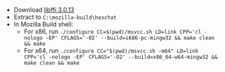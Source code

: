  * Download [libffi 3.0.13](ftp://sourceware.org/pub/libffi/libffi-3.0.13.tar.gz)
 * Extract to `C:\mozilla-build\hexchat`
 * In Mozilla Build shell:
	* For x86, run `./configure CC=$(pwd)/msvcc.sh LD=link CPP='cl -nologo -EP' CFLAGS='-O2' --build=i686-pc-mingw32 && make clean && make`
	* For x64, run `./configure CC="$(pwd)/msvcc.sh -m64" LD=link CPP='cl -nologo -EP' CFLAGS='-O2' --build=x86_64-w64-mingw32 && make clean && make`
